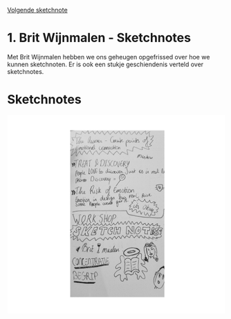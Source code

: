 [Volgende sketchnote](./tituswormer.md)

# 1. Brit Wijnmalen - Sketchnotes
Met Brit Wijnmalen hebben we ons geheugen opgefrissed over hoe we kunnen
sketchnoten. Er is ook een stukje geschiendenis verteld over sketchnotes.

# Sketchnotes
![sketchnote1](../images/1.png)